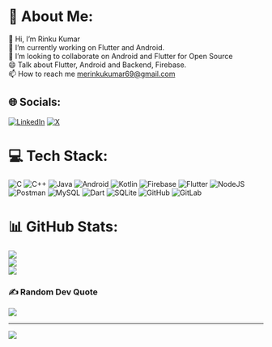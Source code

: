 # 💫 About Me:
 👋 Hi, I’m Rinku Kumar<br> 🌱 I’m currently working on Flutter and Android.<br> 💞️ I’m looking to collaborate on Android and Flutter for Open Source<br> 😄 Talk about Flutter, Android and Backend, Firebase.<br>📫 How to reach me merinkukumar69@gmail.com


## 🌐 Socials:
[![LinkedIn](https://img.shields.io/badge/LinkedIn-%230077B5.svg?logo=linkedin&logoColor=white)](https://linkedin.com/in/itsrinkukumar069) [![X](https://img.shields.io/badge/X-black.svg?logo=X&logoColor=white)](https://x.com/rinku_kumar01) 

# 💻 Tech Stack:
![C](https://img.shields.io/badge/c-%2300599C.svg?style=flat-square&logo=c&logoColor=white) ![C++](https://img.shields.io/badge/c++-%2300599C.svg?style=flat-square&logo=c%2B%2B&logoColor=white) ![Java](https://img.shields.io/badge/java-%23ED8B00.svg?style=flat-square&logo=openjdk&logoColor=white) ![Android](https://img.shields.io/badge/android-%234CAF50.svg?style=flat-square&logo=android&logoColor=white) ![Kotlin](https://img.shields.io/badge/kotlin-%237F52FF.svg?style=flat-square&logo=kotlin&logoColor=white) ![Firebase](https://img.shields.io/badge/firebase-a08021?style=flat-square&logo=firebase&logoColor=ffcd34) ![Flutter](https://img.shields.io/badge/Flutter-%2302569B.svg?style=flat-square&logo=Flutter&logoColor=white) ![NodeJS](https://img.shields.io/badge/node.js-6DA55F?style=flat-square&logo=node.js&logoColor=white) ![Postman](https://img.shields.io/badge/Postman-FF6C37?style=flat-square&logo=postman&logoColor=white) ![MySQL](https://img.shields.io/badge/mysql-4479A1.svg?style=flat-square&logo=mysql&logoColor=white) ![Dart](https://img.shields.io/badge/dart-%230175C2.svg?style=flat-square&logo=dart&logoColor=white) ![SQLite](https://img.shields.io/badge/sqlite-%2307405e.svg?style=flat-square&logo=sqlite&logoColor=white) ![GitHub](https://img.shields.io/badge/github-%23121011.svg?style=flat-square&logo=github&logoColor=white) ![GitLab](https://img.shields.io/badge/gitlab-%23181717.svg?style=flat-square&logo=gitlab&logoColor=white)
# 📊 GitHub Stats:
![](https://github-readme-stats.vercel.app/api?username=itsrinku18&theme=gruvbox_light&hide_border=false&include_all_commits=false&count_private=false)<br/>
![](https://github-readme-streak-stats.herokuapp.com/?user=itsrinku18&theme=gruvbox_light&hide_border=false)<br/>
![](https://github-readme-stats.vercel.app/api/top-langs/?username=itsrinku18&theme=gruvbox_light&hide_border=false&include_all_commits=false&count_private=false&layout=compact)

### ✍️ Random Dev Quote
![](https://quotes-github-readme.vercel.app/api?type=horizontal&theme=radical)

---
[![](https://visitcount.itsvg.in/api?id=itsrinku18&icon=0&color=0)](https://visitcount.itsvg.in)

<!-- Proudly created with GPRM ( https://gprm.itsvg.in ) -->
